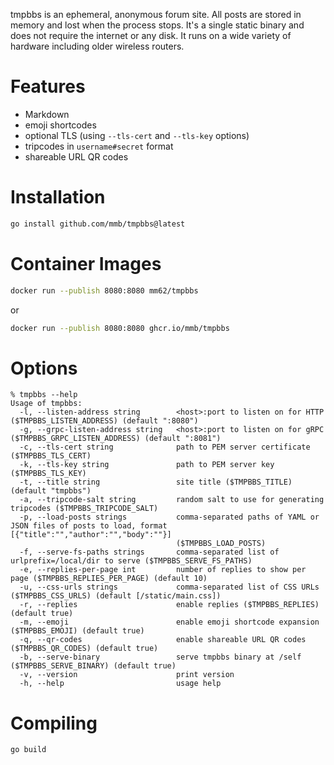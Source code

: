 tmpbbs is an ephemeral, anonymous forum site. All posts are stored in memory
and lost when the process stops. It's a single static binary and does not require the
internet or any disk. It runs on a wide variety of hardware including
older wireless routers.

# Features
  * Markdown
  * emoji shortcodes
  * optional TLS (using `--tls-cert` and `--tls-key` options)
  * tripcodes in `username#secret` format
  * shareable URL QR codes

# Installation

```sh
go install github.com/mmb/tmpbbs@latest
```

# Container Images

```sh
docker run --publish 8080:8080 mm62/tmpbbs
```

or

```sh
docker run --publish 8080:8080 ghcr.io/mmb/tmpbbs
```

# Options

```
% tmpbbs --help
Usage of tmpbbs:
  -l, --listen-address string        <host>:port to listen on for HTTP ($TMPBBS_LISTEN_ADDRESS) (default ":8080")
  -g, --grpc-listen-address string   <host>:port to listen on for gRPC ($TMPBBS_GRPC_LISTEN_ADDRESS) (default ":8081")
  -c, --tls-cert string              path to PEM server certificate ($TMPBBS_TLS_CERT)
  -k, --tls-key string               path to PEM server key ($TMPBBS_TLS_KEY)
  -t, --title string                 site title ($TMPBBS_TITLE) (default "tmpbbs")
  -a, --tripcode-salt string         random salt to use for generating tripcodes ($TMPBBS_TRIPCODE_SALT)
  -p, --load-posts strings           comma-separated paths of YAML or JSON files of posts to load, format [{"title":"","author":"","body":""}]
                                     ($TMPBBS_LOAD_POSTS)
  -f, --serve-fs-paths strings       comma-separated list of urlprefix=/local/dir to serve ($TMPBBS_SERVE_FS_PATHS)
  -e, --replies-per-page int         number of replies to show per page ($TMPBBS_REPLIES_PER_PAGE) (default 10)
  -u, --css-urls strings             comma-separated list of CSS URLs ($TMPBBS_CSS_URLS) (default [/static/main.css])
  -r, --replies                      enable replies ($TMPBBS_REPLIES) (default true)
  -m, --emoji                        enable emoji shortcode expansion ($TMPBBS_EMOJI) (default true)
  -q, --qr-codes                     enable shareable URL QR codes ($TMPBBS_QR_CODES) (default true)
  -b, --serve-binary                 serve tmpbbs binary at /self ($TMPBBS_SERVE_BINARY) (default true)
  -v, --version                      print version
  -h, --help                         usage help
```

# Compiling

```sh
go build
```
